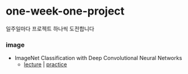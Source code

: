# one-week-one-project
일주일마다 프로젝트 하나씩 도전합니다

### image
- ImageNet Classification with Deep Convolutional Neural Networks
  - [lecture](https://blog.naver.com/rbdus0715/222881858017) | [practice]()
